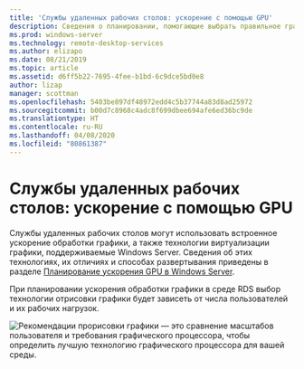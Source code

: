 ```yaml
---
title: 'Службы удаленных рабочих столов: ускорение с помощью GPU'
description: Сведения о планировании, помогающие выбрать правильное графическое содержимое параметра виртуализации для развертывания служб удаленных рабочих столов.
ms.prod: windows-server
ms.technology: remote-desktop-services
ms.author: elizapo
ms.date: 08/21/2019
ms.topic: article
ms.assetid: d6ff5b22-7695-4fee-b1bd-6c9dce5bd0e8
author: lizap
manager: scottman
ms.openlocfilehash: 5403be897df48972edd4c5b37744a83d8ad25972
ms.sourcegitcommit: b00d7c8968c4adc8f699dbee694afe6ed36bc9de
ms.translationtype: HT
ms.contentlocale: ru-RU
ms.lasthandoff: 04/08/2020
ms.locfileid: "80861387"
---
```

# <a name="remote-desktop-services---gpu-acceleration"></a>Службы удаленных рабочих столов: ускорение с помощью GPU

Службы удаленных рабочих столов могут использовать встроенное ускорение обработки графики, а также технологии виртуализации графики, поддерживаемые Windows Server. Сведения об этих технологиях, их отличиях и способах развертывания приведены в разделе [Планирование ускорения GPU в Windows Server](../../virtualization/hyper-v/plan/plan-for-gpu-acceleration-in-windows-server.md).

При планировании ускорения обработки графики в среде RDS выбор технологии отрисовки графики будет зависеть от числа пользователей и их рабочих нагрузок.

![Рекомендации прорисовки графики — это сравнение масштабов пользователя и требования графического процессора, чтобы определить лучшую технологию графического процессора для вашей среды.](media/rds-gpu.png)
